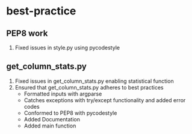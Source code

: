 # best-practice
## PEP8 work

1. Fixed issues in style.py using pycodestyle 

## get_column_stats.py


1. Fixed issues in get_column_stats.py enabling statistical function
2. Ensured that get_column_stats.py adheres to best practices
    - Formatted inputs with argparse
    - Catches exceptions with try/except functionality and added error codes
    - Conformed to PEP8 with pycodestyle
    - Added Documentation
    - Added main function
    





